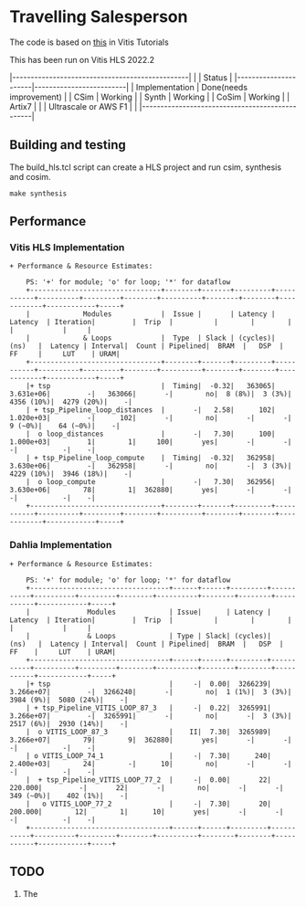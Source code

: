 # Travelling Salesperson

The code is based on [this](https://github.com/Xilinx/Vitis-Tutorials/blob/2023.2/Hardware_Acceleration/Design_Tutorials/04-traveling-salesperson/code/tsp.cpp) in Vitis Tutorials

This has been run on Vitis HLS 2022.2

|------------------------------------------------|
|                      |          Status         |
|----------------------|-------------------------|
| Implementation       | Done(needs improvement) |
| CSim                 | Working                 |
| Synth                | Working                 |
| CoSim                | Working                 |
| Artix7               |                         |
| Ultrascale or AWS F1 |                         |
|------------------------------------------------|

## Building and testing

The build_hls.tcl script can create a HLS project and run csim, synthesis and cosim.

```
make synthesis
```

## Performance

### Vitis HLS Implementation

```
+ Performance & Resource Estimates: 
    
    PS: '+' for module; 'o' for loop; '*' for dataflow
    +--------------------------------+--------+-------+---------+-----------+----------+---------+--------+----------+--------+--------+------------+------------+-----+
    |             Modules            |  Issue |       | Latency |  Latency  | Iteration|         |  Trip  |          |        |        |            |            |     |
    |             & Loops            |  Type  | Slack | (cycles)|    (ns)   |  Latency | Interval|  Count | Pipelined|  BRAM  |   DSP  |     FF     |     LUT    | URAM|
    +--------------------------------+--------+-------+---------+-----------+----------+---------+--------+----------+--------+--------+------------+------------+-----+
    |+ tsp                           |  Timing|  -0.32|   363065|  3.631e+06|         -|   363066|       -|        no|  8 (8%)|  3 (3%)|  4356 (10%)|  4279 (20%)|    -|
    | + tsp_Pipeline_loop_distances  |       -|   2.58|      102|  1.020e+03|         -|      102|       -|        no|       -|       -|     9 (~0%)|    64 (~0%)|    -|
    |  o loop_distances              |       -|   7.30|      100|  1.000e+03|         1|        1|     100|       yes|       -|       -|           -|           -|    -|
    | + tsp_Pipeline_loop_compute    |  Timing|  -0.32|   362958|  3.630e+06|         -|   362958|       -|        no|       -|  3 (3%)|  4229 (10%)|  3946 (18%)|    -|
    |  o loop_compute                |       -|   7.30|   362956|  3.630e+06|        78|        1|  362880|       yes|       -|       -|           -|           -|    -|
    +--------------------------------+--------+-------+---------+-----------+----------+---------+--------+----------+--------+--------+------------+------------+-----+

```

### Dahlia Implementation

```
+ Performance & Resource Estimates: 
    
    PS: '+' for module; 'o' for loop; '*' for dataflow
    +----------------------------------+------+------+---------+-----------+----------+---------+--------+----------+--------+--------+-----------+------------+-----+
    |              Modules             | Issue|      | Latency |  Latency  | Iteration|         |  Trip  |          |        |        |           |            |     |
    |              & Loops             | Type | Slack| (cycles)|    (ns)   |  Latency | Interval|  Count | Pipelined|  BRAM  |   DSP  |     FF    |     LUT    | URAM|
    +----------------------------------+------+------+---------+-----------+----------+---------+--------+----------+--------+--------+-----------+------------+-----+
    |+ tsp                             |     -|  0.00|  3266239|  3.266e+07|         -|  3266240|       -|        no|  1 (1%)|  3 (3%)|  3984 (9%)|  5080 (24%)|    -|
    | + tsp_Pipeline_VITIS_LOOP_87_3   |     -|  0.22|  3265991|  3.266e+07|         -|  3265991|       -|        no|       -|  3 (3%)|  2517 (6%)|  2930 (14%)|    -|
    |  o VITIS_LOOP_87_3               |    II|  7.30|  3265989|  3.266e+07|        79|        9|  362880|       yes|       -|       -|          -|           -|    -|
    | o VITIS_LOOP_74_1                |     -|  7.30|      240|  2.400e+03|        24|        -|      10|        no|       -|       -|          -|           -|    -|
    |  + tsp_Pipeline_VITIS_LOOP_77_2  |     -|  0.00|       22|    220.000|         -|       22|       -|        no|       -|       -|  349 (~0%)|    402 (1%)|    -|
    |   o VITIS_LOOP_77_2              |     -|  7.30|       20|    200.000|        12|        1|      10|       yes|       -|       -|          -|           -|    -|
    +----------------------------------+------+------+---------+-----------+----------+---------+--------+----------+--------+--------+-----------+------------+-----+

```

## TODO

1. The 

